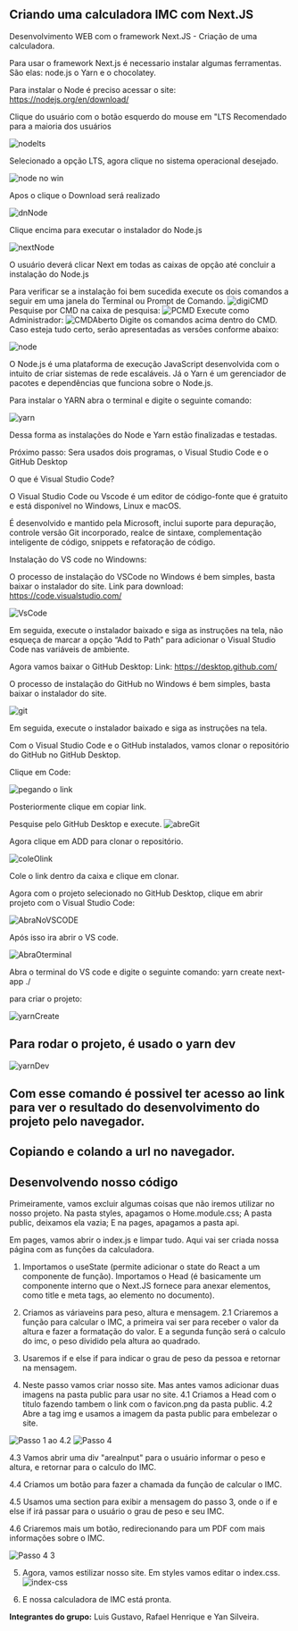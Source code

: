 ## Criando uma calculadora IMC com Next.JS

Desenvolvimento WEB com o framework Next.JS - Criação de uma calculadora.

Para usar o framework Next.js é necessario instalar algumas ferramentas.
São elas: node.js o Yarn e o chocolatey.

Para instalar o Node é preciso acessar o site: https://nodejs.org/en/download/

Clique do usuário com o botão esquerdo do mouse em "LTS Recomendado para a maioria dos usuários 

![nodelts](https://user-images.githubusercontent.com/88038755/161458176-362c7d2e-0731-4434-b87b-390afce65b95.jpeg)

Selecionado a opção LTS, agora clique no sistema operacional desejado.

![node no win](https://user-images.githubusercontent.com/88038755/161458581-0d4b2c39-cbc8-4b34-9ade-9c016bdbd9f3.jpeg)

Apos o clique o Download será realizado

![dnNode](https://user-images.githubusercontent.com/88038755/161458847-db07b648-21c9-4d08-a5c8-11b883499bde.jpeg)

Clique encima para executar o instalador do Node.js

![nextNode](https://user-images.githubusercontent.com/88038755/161459379-cceef4c7-bc64-4616-b649-dc21efefdaf8.jpeg)

O usuário deverá clicar Next em todas as caixas de opção até concluir a instalação do Node.js

Para verificar se a instalação foi bem sucedida execute os dois comandos a seguir em uma janela do Terminal ou Prompt de Comando.
![digiCMD](https://user-images.githubusercontent.com/88038755/161460943-9e077dfb-733f-4bc1-8e09-6925970e693f.jpeg)
Pesquise por CMD na caixa de pesquisa:
![PCMD](https://user-images.githubusercontent.com/88038755/161461050-f3fa6516-8fa1-4b3c-8c04-21905afa7fe9.jpeg)
Execute como Administrador:
![CMDAberto](https://user-images.githubusercontent.com/88038755/161461114-06d3778d-5ad4-4d14-b95a-21a439608654.jpeg)
 Digite os comandos acima dentro do CMD.
 Caso esteja tudo certo, serão apresentadas as versões conforme abaixo: 

![node](https://user-images.githubusercontent.com/88038755/161459792-327bbc48-ca2e-4859-8412-0dbf80c99cb2.jpeg)

O Node.js é uma plataforma de execução JavaScript desenvolvida com o intuito de criar sistemas de rede escaláveis. Já o Yarn é um gerenciador de pacotes e dependências que funciona sobre o Node.js.

Para instalar o YARN abra o terminal e digite o seguinte comando:

![yarn](https://user-images.githubusercontent.com/88038755/161460120-12a0a340-5762-44d1-a2e7-cc5c3ea97cbe.jpeg)

Dessa forma as instalações do Node e Yarn estão finalizadas e testadas.

Próximo passo: Sera usados dois programas, o Visual Studio Code e o GitHub Desktop

O que é Visual Studio Code?

O Visual Studio Code ou Vscode é um editor de código-fonte que é gratuito e está disponível no Windows, Linux e macOS.

É desenvolvido e mantido pela Microsoft, inclui suporte para depuração, controle versão Git incorporado, realce de sintaxe, complementação inteligente de código, snippets e refatoração de código.

Instalação do VS code no Windowns:

O processo de instalação do VSCode no Windows é bem simples, basta baixar o instalador do site.
Link para download: https://code.visualstudio.com/

![VsCode](https://user-images.githubusercontent.com/88038755/161541423-19c603f9-3e06-4f88-8d19-2e26de463ad2.jpeg)

Em seguida, execute o instalador baixado e siga as instruções na tela, não esqueça de marcar a opção “Add to Path” para adicionar o Visual Studio Code nas variáveis de ambiente.

Agora vamos baixar o GitHub Desktop:
Link: https://desktop.github.com/

O processo de instalação do GitHub no Windows é bem simples, basta baixar o instalador do site.

![git](https://user-images.githubusercontent.com/88038755/161553003-9f223ee4-b318-43a9-ab2f-1b68b60009e6.jpeg)

Em seguida, execute o instalador baixado e siga as instruções na tela.

Com o Visual Studio Code e o GitHub instalados, vamos clonar o repositório do GitHub no GitHub Desktop.

Clique em Code:

![pegando o link](https://user-images.githubusercontent.com/88038755/161653730-b2f4a48a-b79b-431f-8a7d-03f275e9bd4d.jpeg)

Posteriormente clique em copiar link.

Pesquise pelo GitHub Desktop e execute.
![abreGit](https://user-images.githubusercontent.com/88038755/161653980-26fb4259-74eb-4fe5-9422-ef4e9d9a2596.jpeg)

Agora clique em ADD para clonar o repositório.

![coleOlink](https://user-images.githubusercontent.com/88038755/161654110-99486c36-7cb5-48bd-94b7-8c619be19316.jpeg)

Cole o link dentro da caixa e clique em clonar.

Agora com o projeto selecionado no GitHub Desktop, clique em abrir projeto com o Visual Studio Code:

![AbraNoVSCODE](https://user-images.githubusercontent.com/88038755/161654271-8b12d3ad-ac17-4a98-8d3c-bf507d8c29d1.jpeg)

Após isso ira abrir o VS code.

![AbraOterminal](https://user-images.githubusercontent.com/88038755/161654352-724f3e9b-ac9b-4793-b2fa-4b7fb89a5bf9.jpeg)

Abra o terminal do VS code e digite o seguinte comando:
yarn create next-app ./

para criar o projeto:

![yarnCreate](https://user-images.githubusercontent.com/88038755/161655126-91e80ecc-f289-4bfe-9253-a15bd9db0d3c.jpeg)

## Para rodar o projeto, é usado o yarn dev

![yarnDev](https://user-images.githubusercontent.com/88038755/161655462-6d85a4e1-7847-458a-947b-eafa5ea230bf.jpeg)

## Com esse comando é possivel ter acesso ao link para ver o resultado do desenvolvimento do projeto pelo navegador.
## Copiando e colando a url no navegador.

## Desenvolvendo nosso código
Primeiramente, vamos excluir algumas coisas que não iremos utilizar no nosso projeto.
Na pasta styles, apagamos o Home.module.css; A pasta public, deixamos ela vazia; E na pages, apagamos a pasta api.

Em pages, vamos abrir o index.js e limpar tudo. Aqui vai ser criada nossa página com as funções da calculadora.
1. Importamos o useState (permite adicionar o state do React a um componente de função).
   Importamos o Head (é basicamente um componente interno que o Next.JS fornece para anexar elementos, como title e meta tags, ao elemento <head> no documento).
 
2.  Criamos as váriaveins para peso, altura e mensagem.
2.1 Criaremos a função para calcular o IMC, a primeira vai ser para receber o valor da altura e fazer a formatação do valor.
    E a segunda função será o calculo do imc, o peso dividido pela altura ao quadrado.
 
3. Usaremos if e else if para indicar o grau de peso da pessoa e retornar na mensagem.

4. Neste passo vamos criar nosso site. Mas antes vamos adicionar duas imagens na pasta public para usar no site.
4.1 Criamos a Head com o titulo fazendo tambem o link com o favicon.png da pasta public.
4.2 Abre a tag img e usamos a imagem da pasta public para embelezar o site.

![Passo 1 ao 4.2](https://user-images.githubusercontent.com/89039535/162013309-15cdae74-81d7-402b-9076-b062d1536db7.png)
![Passo 4](https://user-images.githubusercontent.com/89039535/162013699-a3bc57f3-d3c3-4966-b07b-1ef979fe0680.png)

4.3 Vamos abrir uma div "areaInput" para o usuário informar o peso e altura, e retornar para o calculo do IMC.
 
4.4 Criamos um botão para fazer a chamada da função de calcular o IMC.
 
4.5 Usamos uma section para exibir a mensagem do passo 3, onde o if e else if irá passar para o usuário o grau de peso e seu IMC.

4.6 Criaremos mais um botão, redirecionando para um PDF com mais informações sobre o IMC.

![Passo 4 3](https://user-images.githubusercontent.com/89039535/162015068-9b8e79c1-e070-4e3b-89a3-8435d73b9721.png)

5. Agora, vamos estilizar nosso site. Em styles vamos editar o index.css.
![index-css](https://user-images.githubusercontent.com/89039535/161989259-9f36b6d8-5536-4b5b-aa42-47f620a06b4a.png)

 6. E nossa calculadora de IMC está pronta.


**Integrantes do grupo:** Luis Gustavo, Rafael Henrique e Yan Silveira.
